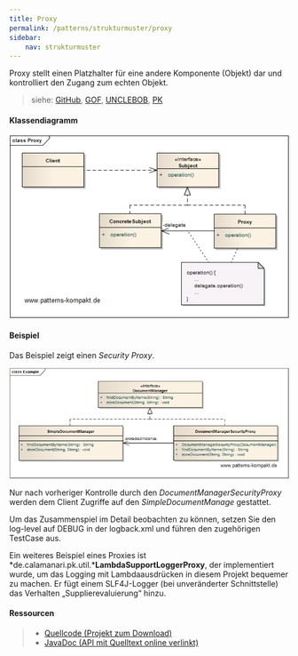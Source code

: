 ```yaml
---
title: Proxy
permalink: /patterns/strukturmuster/proxy
sidebar:
    nav: strukturmuster
---
```


Proxy stellt einen Platzhalter für eine andere Komponente (Objekt) dar und kontrolliert den Zugang zum echten Objekt.

> siehe: [GitHub](https://github.com/KarlEilebrecht/patterns-kompakt-code/blob/main/src/test/java/de/calamanari/pk/proxy/README.md), [GOF](/literature#gof), [UNCLEBOB](/literature#unclebob), [PK](/literature#pk)

#### Klassendiagramm

![](/images/patterns/proxy/proxy_cn.png)

#### Beispiel

Das Beispiel zeigt einen *Security Proxy*.

![](/images/patterns/proxy/proxy_cx.png)

Nur nach vorheriger Kontrolle durch den *DocumentManagerSecurityProxy* werden dem Client Zugriffe auf den *SimpleDocumentManage* gestattet.

Um das Zusammenspiel im Detail beobachten zu können, setzen Sie den log-level auf DEBUG in der logback.xml und führen den zugehörigen TestCase aus.

Ein weiteres Beispiel eines Proxies ist *de.calamanari.pk.util.***LambdaSupportLoggerProxy**, der implementiert wurde, um das Logging mit Lambdaausdrücken in diesem Projekt bequemer zu machen. Er fügt einem SLF4J-Logger (bei unveränderter Schnittstelle) das Verhalten „Supplierevaluierung“ hinzu.

#### Ressourcen

> * [Quellcode (Projekt zum Download)](/patterns#codebeispiele)
> * [JavaDoc (API mit Quelltext online verlinkt)]()